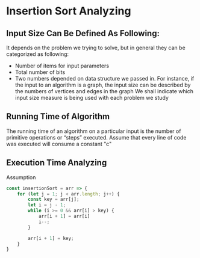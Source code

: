 # Insertion Sort Analyzing

## Input Size Can Be Defined As Following:
It depends on the problem we trying to solve, but in general they can be categorized as following:
- Number of items for input parameters
- Total number of bits
- Two numbers depended on data structure we passed in. For instance, if the input to an algorithm is a graph, the input size can be described by the numbers of vertices and
edges in the graph
We shall indicate which input size measure is being used with each problem we study

## Running Time of Algorithm
The running time of an algorithm on a particular input is the number of primitive operations or “steps” executed. Assume that every line of code was executed
will consume a constant "c" 


## Execution Time Analyzing
Assumption
```javascript
const insertionSort = arr => {
    for (let j = 1; j < arr.length; j++) {
        const key = arr[j];
        let i = j - 1;
        while (i >= 0 && arr[i] > key) {
            arr[i + 1] = arr[i]
            i--;
        }

        arr[i + 1] = key;
    }
}
```